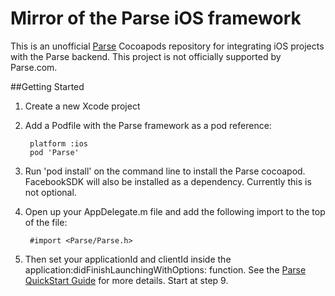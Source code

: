 # Mirror of the Parse iOS framework

This is an unofficial [Parse](http://parse.com/) Cocoapods repository for integrating iOS projects with the Parse backend. This project is not officially supported by Parse.com.


##Getting Started

1. Create a new Xcode project

2. Add a Podfile with the Parse framework as a pod reference:

		platform :ios
		pod 'Parse'

3. Run 'pod install' on the command line to install the Parse cocoapod. FacebookSDK will also be installed as a dependency. Currently this is not optional.

4. Open up your AppDelegate.m file and add the following import to the top of the file:

		#import <Parse/Parse.h>		

5. Then set your applicationId and clientId inside the application:didFinishLaunchingWithOptions: function. See the [Parse QuickStart Guide](https://parse.com/apps/quickstart) for more details. Start at step 9.

